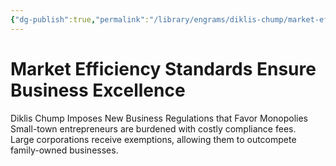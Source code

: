 ```yaml
---
{"dg-publish":true,"permalink":"/library/engrams/diklis-chump/market-efficiency-standards-ensure-business-excellence/","tags":["DC/Rural","DC/AS2"]}
---
```


# Market Efficiency Standards Ensure Business Excellence
Diklis Chump Imposes New Business Regulations that Favor Monopolies
	Small-town entrepreneurs are burdened with costly compliance fees.  
	Large corporations receive exemptions, allowing them to outcompete family-owned businesses.
